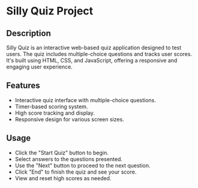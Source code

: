 # Silly Quiz Project

## Description
Silly Quiz is an interactive web-based quiz application designed to test users. The quiz includes multiple-choice questions and tracks user scores. It's built using HTML, CSS, and JavaScript, offering a responsive and engaging user experience.

## Features
- Interactive quiz interface with multiple-choice questions.
- Timer-based scoring system.
- High score tracking and display.
- Responsive design for various screen sizes.

## Usage
- Click the "Start Quiz" button to begin.
- Select answers to the questions presented.
- Use the "Next" button to proceed to the next question.
- Click "End" to finish the quiz and see your score.
- View and reset high scores as needed.
